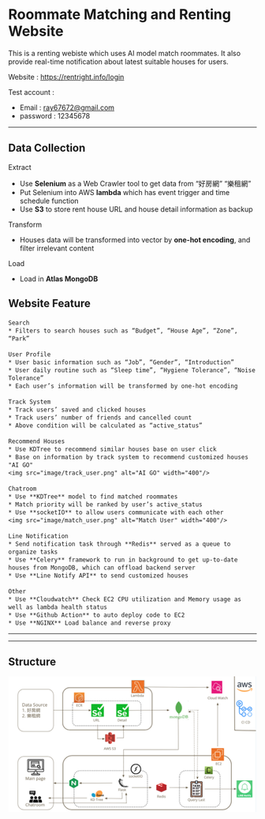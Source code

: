 # Roommate Matching and Renting Website

This is a renting webiste which uses AI model match roommates. It also provide real-time notification about latest suitable houses for users. 

Website : https://rentright.info/login

Test account :
* Email : ray67672@gmail.com
* password : 12345678

----

## Data Collection 
Extract
* Use **Selenium** as a Web Crawler tool to get data from “好房網” “樂租網”
* Put Selenium into AWS **lambda** which has event trigger and time schedule function
* Use **S3** to store rent house URL and house detail information as backup

Transform
* Houses data will be transformed into vector by **one-hot encoding**, and filter irrelevant content

Load
* Load in **Atlas MongoDB**

## Website Feature 

    Search
    * Filters to search houses such as “Budget”, “House Age”, “Zone”, “Park”

    User Profile
    * User basic information such as “Job”, “Gender”, “Introduction”
    * User daily routine such as “Sleep time”, “Hygiene Tolerance”, “Noise Tolerance”
    * Each user’s information will be transformed by one-hot encoding

    Track System
    * Track users’ saved and clicked houses
    * Track users’ number of friends and cancelled count
    * Above condition will be calculated as “active_status”

    Recommend Houses
    * Use KDTree to recommend similar houses base on user click
    * Base on information by track system to recommend customized houses "AI GO"
    <img src="image/track_user.png" alt="AI GO" width="400"/>

    Chatroom
    * Use **KDTree** model to find matched roommates
    * Match priority will be ranked by user’s active_status
    * Use **socketIO** to allow users communicate with each other
    <img src="image/match_user.png" alt="Match User" width="400"/>

    Line Notification
    * Send notification task through **Redis** served as a queue to organize tasks
    * Use **Celery** framework to run in background to get up-to-date houses from MongoDB, which can offload backend server
    * Use **Line Notify API** to send customized houses

    Other 
    * Use **Cloudwatch** Check EC2 CPU utilization and Memory usage as well as lambda health status
    * Use **Github Action** to auto deploy code to EC2
    * Use **NGINX** Load balance and reverse proxy

----


----
## Structure
![Structure](image/structure.png)